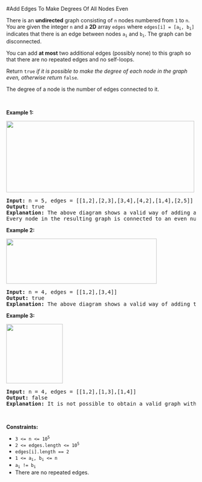 #Add Edges To Make Degrees Of All Nodes Even
<p>There is an <strong>undirected</strong> graph consisting of <code>n</code> nodes numbered from <code>1</code> to <code>n</code>. You are given the integer <code>n</code> and a <strong>2D</strong> array <code>edges</code> where <code>edges[i] = [a<sub>i</sub>, b<sub>i</sub>]</code> indicates that there is an edge between nodes <code>a<sub>i</sub></code> and <code>b<sub>i</sub></code>. The graph can be disconnected.</p>
<p>You can add <strong>at most</strong> two additional edges (possibly none) to this graph so that there are no repeated edges and no self-loops.</p>
<p>Return <code>true</code><em> if it is possible to make the degree of each node in the graph even, otherwise return </em><code>false</code><em>.</em></p>
<p>The degree of a node is the number of edges connected to it.</p>
<p> </p>
<p><strong>Example 1:</strong></p>
<img alt="" src="https://assets.leetcode.com/uploads/2022/10/26/agraphdrawio.png" style="width:500px;height:190px"/>
<pre><strong>Input:</strong> n = 5, edges = [[1,2],[2,3],[3,4],[4,2],[1,4],[2,5]]
<strong>Output:</strong> true
<strong>Explanation:</strong> The above diagram shows a valid way of adding an edge.
Every node in the resulting graph is connected to an even number of edges.
</pre>
<p><strong>Example 2:</strong></p>
<img alt="" src="https://assets.leetcode.com/uploads/2022/10/26/aagraphdrawio.png" style="width:400px;height:120px"/>
<pre><strong>Input:</strong> n = 4, edges = [[1,2],[3,4]]
<strong>Output:</strong> true
<strong>Explanation:</strong> The above diagram shows a valid way of adding two edges.</pre>
<p><strong>Example 3:</strong></p>
<img alt="" src="https://assets.leetcode.com/uploads/2022/10/26/aaagraphdrawio.png" style="width:150px;height:158px"/>
<pre><strong>Input:</strong> n = 4, edges = [[1,2],[1,3],[1,4]]
<strong>Output:</strong> false
<strong>Explanation:</strong> It is not possible to obtain a valid graph with adding at most 2 edges.</pre>
<p> </p>
<p><strong>Constraints:</strong></p>
<ul>
<li><code>3 &lt;= n &lt;= 10<sup>5</sup></code></li>
<li><code>2 &lt;= edges.length &lt;= 10<sup>5</sup></code></li>
<li><code>edges[i].length == 2</code></li>
<li><code>1 &lt;= a<sub>i</sub>, b<sub>i</sub> &lt;= n</code></li>
<li><code>a<sub>i</sub> != b<sub>i</sub></code></li>
<li>There are no repeated edges.</li>
</ul>
